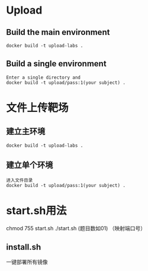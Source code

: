 # Upload

## Build the main environment

```shell
docker build -t upload-labs .
```

## Build a single environment

```shell
Enter a single directory and 
docker build -t upload/pass:1(your subject) .
```

# 文件上传靶场

## 建立主环境

```shell
docker build -t upload-labs .
```

## 建立单个环境

```shell
进入文件目录
docker build -t upload/pass:1(your subject) .
```

# start.sh用法

chmod 755 start.sh
./start.sh (题目数如01) （映射端口号）

## install.sh

一键部署所有镜像
